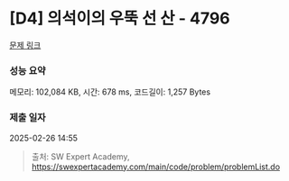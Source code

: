 # [D4] 의석이의 우뚝 선 산 - 4796 

[문제 링크](https://swexpertacademy.com/main/code/problem/problemDetail.do?contestProbId=AWS2h6AKBCoDFAVT) 

### 성능 요약

메모리: 102,084 KB, 시간: 678 ms, 코드길이: 1,257 Bytes

### 제출 일자

2025-02-26 14:55



> 출처: SW Expert Academy, https://swexpertacademy.com/main/code/problem/problemList.do